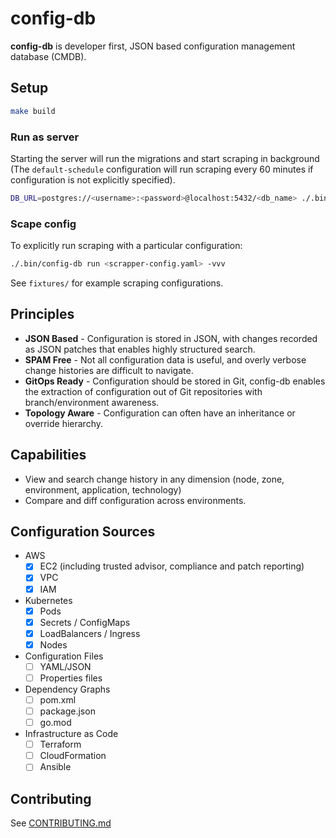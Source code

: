 # config-db

**config-db** is developer first, JSON based configuration management database (CMDB).

## Setup

```bash
make build
```

### Run as server

Starting the server will run the migrations and start scraping in background (The `default-schedule` configuration will run scraping every 60 minutes if configuration is not explicitly specified).

```bash
DB_URL=postgres://<username>:<password>@localhost:5432/<db_name> ./.bin/config-db serve --run-migrations
```

### Scape config

To explicitly run scraping with a particular configuration:

```bash
./.bin/config-db run <scrapper-config.yaml> -vvv
```

See `fixtures/` for example scraping configurations.

## Principles

* **JSON Based** - Configuration is stored in JSON, with changes recorded as JSON patches that enables highly structured search.
* **SPAM Free** - Not all configuration data is useful, and overly verbose change histories are difficult to navigate.
* **GitOps Ready** - Configuration should be stored in Git, config-db enables the extraction of configuration out of Git repositories with branch/environment awareness.
* **Topology Aware** - Configuration can often have an inheritance or override hierarchy.

## Capabilities

* View and search change history in any dimension (node, zone, environment, application, technology)
* Compare and diff configuration across environments.

## Configuration Sources

* AWS
  * [x] EC2 (including trusted advisor, compliance and patch reporting)
  * [x] VPC
  * [x] IAM
* Kubernetes
  * [x] Pods
  * [x] Secrets / ConfigMaps
  * [x] LoadBalancers / Ingress
  * [x] Nodes
* Configuration Files
  * [ ] YAML/JSON
  * [ ] Properties files
* Dependency Graphs
  * [ ] pom.xml
  * [ ] package.json
  * [ ] go.mod
* Infrastructure as Code
  * [ ] Terraform
  * [ ] CloudFormation
  * [ ] Ansible

## Contributing

See [CONTRIBUTING.md](./CONTRIBUTING.md)

